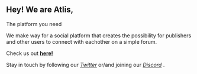 ## Hey! We are Atlis,

The platform you need

We make way for a social platform that creates the possibility for publishers and other users to connect with eachother on a simple forum.

Check us out [**here!**](https://atlis.gg)

Stay in touch by following our [*Twitter*](https://twitter.com/atliscc) or/and joining our [*Discord*](https://discord.gg/9A4wN2QeP5) .

